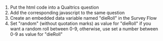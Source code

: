 1. Put the html code into a Qualtrics question
2. Add the corresponding javascript to the same question
3. Create an embedded data variable named "dieRoll" in the Survey Flow
4. Set "random" (without quotation marks) as value for "dieRoll" if you want a random roll between 0-9, otherwise, use set a number between 0-9 as value for "dieRoll"
